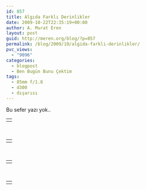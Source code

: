 ```yaml
---
id: 857
title: Algıda Farklı Derinlikler
date: 2009-10-22T22:35:19+00:00
author: A. Murat Eren
layout: post
guid: http://meren.org/blog/?p=857
permalink: /blog/2009/10/algida-farkli-derinlikler/
pvc_views:
  - "9096"
categories:
  - blogpost
  - Ben Bugün Bunu Çektim
tags:
  - 85mm f/1.8
  - d300
  - dışarısı
---
```

Bu sefer yazı yok..

<table border="0" width="100%">
  <tr>
    <td align="center">
      <img src="{{ site.baseurl }}/images/algida-farkli-derinlikler-01-small.jpg" alt="" />
    </td>
  </tr>
</table>

<br class="blank" />

<table border="0" width="100%">
  <tr>
    <td align="center">
      <img src="{{ site.baseurl }}/images/algida-farkli-derinlikler-02-small.jpg" alt="" />
    </td>
  </tr>
</table>

<br class="blank" />

<table border="0" width="100%">
  <tr>
    <td align="center">
      <img src="{{ site.baseurl }}/images/algida-farkli-derinlikler-03-small.jpg" alt="" />
    </td>
  </tr>
</table>

<br class="blank" />

<table border="0" width="100%">
  <tr>
    <td align="center">
      <img src="{{ site.baseurl }}/images/algida-farkli-derinlikler-04-small.jpg" alt="" />
    </td>
  </tr>
</table>
